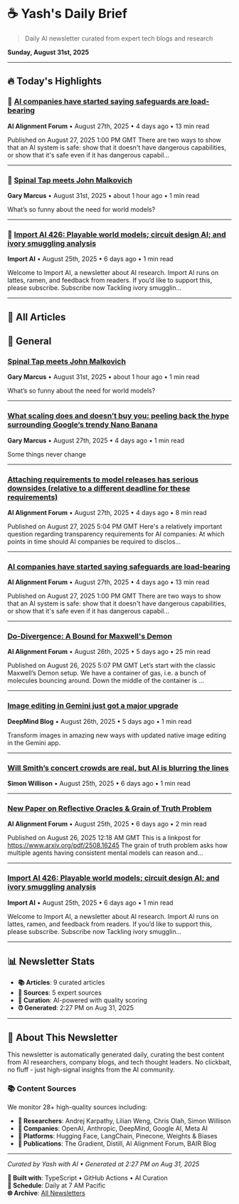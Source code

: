 # ☕ Yash's Daily Brief

> Daily AI newsletter curated from expert tech blogs and research

**Sunday, August 31st, 2025**

---

## 🔥 Today's Highlights

### 🌟 [AI companies have started saying safeguards are load-bearing](https://www.alignmentforum.org/posts/Bz2gPtqRJJDWyKxnX/ai-companies-have-started-saying-safeguards-are-load-bearing)

**AI Alignment Forum** • August 27th, 2025 • 4 days ago • 13 min read

Published on August 27, 2025 1:00 PM GMT There are two ways to show that an AI system is safe: show that it doesn't have dangerous capabilities, or show that it's safe even if it has dangerous capabil...

---

### 🌟 [Spinal Tap meets John Malkovich](https://garymarcus.substack.com/p/spinal-tap-meets-john-malkovich)

**Gary Marcus** • August 31st, 2025 • about 1 hour ago • 1 min read

What’s so funny about the need for world models?

---

### 🌟 [Import AI 426: Playable world models; circuit design AI; and ivory smuggling analysis](https://jack-clark.net/2025/08/25/import-ai-426-playable-world-models-circuit-design-ai-and-ivory-smuggling-analysis/)

**Import AI** • August 25th, 2025 • 6 days ago • 1 min read

Welcome to Import AI, a newsletter about AI research. Import AI runs on lattes, ramen, and feedback from readers. If you’d like to support this, please subscribe. Subscribe now Tackling ivory smugglin...

---

## 📰 All Articles

## 📰 General

### [Spinal Tap meets John Malkovich](https://garymarcus.substack.com/p/spinal-tap-meets-john-malkovich)

**Gary Marcus** • August 31st, 2025 • about 1 hour ago • 1 min read

What’s so funny about the need for world models?

---

### [What scaling does and doesn’t buy you: peeling back the hype surrounding Google‘s trendy Nano Banana](https://garymarcus.substack.com/p/what-scaling-does-and-doesnt-buy)

**Gary Marcus** • August 27th, 2025 • 4 days ago • 1 min read

Some things never change

---

### [Attaching requirements to model releases has serious downsides (relative to a different deadline for these requirements)](https://www.alignmentforum.org/posts/Eh7WdKTrpLch5Kvkz/attaching-requirements-to-model-releases-has-serious)

**AI Alignment Forum** • August 27th, 2025 • 4 days ago • 8 min read

Published on August 27, 2025 5:04 PM GMT Here's a relatively important question regarding transparency requirements for AI companies: At which points in time should AI companies be required to disclos...

---

### [AI companies have started saying safeguards are load-bearing](https://www.alignmentforum.org/posts/Bz2gPtqRJJDWyKxnX/ai-companies-have-started-saying-safeguards-are-load-bearing)

**AI Alignment Forum** • August 27th, 2025 • 4 days ago • 13 min read

Published on August 27, 2025 1:00 PM GMT There are two ways to show that an AI system is safe: show that it doesn't have dangerous capabilities, or show that it's safe even if it has dangerous capabil...

---

### [Do-Divergence: A Bound for Maxwell's Demon](https://www.alignmentforum.org/posts/DHSY697pRWYto6LsF/do-divergence-a-bound-for-maxwell-s-demon)

**AI Alignment Forum** • August 26th, 2025 • 5 days ago • 25 min read

Published on August 26, 2025 5:07 PM GMT Let’s start with the classic Maxwell’s Demon setup. We have a container of gas, i.e. a bunch of molecules bouncing around. Down the middle of the container is ...

---

### [Image editing in Gemini just got a major upgrade](https://deepmind.google/discover/blog/image-editing-in-gemini-just-got-a-major-upgrade/)

**DeepMind Blog** • August 26th, 2025 • 5 days ago • 1 min read

Transform images in amazing new ways with updated native image editing in the Gemini app.

---

### [Will Smith’s concert crowds are real, but AI is blurring the lines](https://simonwillison.net/2025/Aug/26/will-smiths-concert-crowds/#atom-everything)

**Simon Willison** • August 25th, 2025 • 6 days ago • 1 min read

---

### [New Paper on Reflective Oracles & Grain of Truth Problem](https://www.alignmentforum.org/posts/PuGxDb27xhRPBPbiv/new-paper-on-reflective-oracles-and-grain-of-truth-problem)

**AI Alignment Forum** • August 25th, 2025 • 6 days ago • 2 min read

Published on August 26, 2025 12:18 AM GMT This is a linkpost for https://www.arxiv.org/pdf/2508.16245 The grain of truth problem asks how multiple agents having consistent mental models can reason and...

---

### [Import AI 426: Playable world models; circuit design AI; and ivory smuggling analysis](https://jack-clark.net/2025/08/25/import-ai-426-playable-world-models-circuit-design-ai-and-ivory-smuggling-analysis/)

**Import AI** • August 25th, 2025 • 6 days ago • 1 min read

Welcome to Import AI, a newsletter about AI research. Import AI runs on lattes, ramen, and feedback from readers. If you’d like to support this, please subscribe. Subscribe now Tackling ivory smugglin...

---

## 📊 Newsletter Stats

- **📚 Articles**: 9 curated articles
- **📡 Sources**: 5 expert sources
- **🤖 Curation**: AI-powered with quality scoring
- **⏰ Generated**: 2:27 PM on Aug 31, 2025

---

## 🎯 About This Newsletter

This newsletter is automatically generated daily, curating the best content from AI researchers, company blogs, and tech thought leaders. No clickbait, no fluff - just high-signal insights from the AI community.

### 📚 Content Sources

We monitor 28+ high-quality sources including:

- **🧠 Researchers**: Andrej Karpathy, Lilian Weng, Chris Olah, Simon Willison
- **🏢 Companies**: OpenAI, Anthropic, DeepMind, Google AI, Meta AI
- **🔧 Platforms**: Hugging Face, LangChain, Pinecone, Weights & Biases
- **📝 Publications**: The Gradient, Distill, AI Alignment Forum, BAIR Blog

---

*Curated by Yash with AI • Generated at 2:27 PM on Aug 31, 2025*

**🤖 Built with**: TypeScript • GitHub Actions • AI Curation  
**📅 Schedule**: Daily at 7 AM Pacific  
**🌐 Archive**: [All Newsletters](./README.md)
